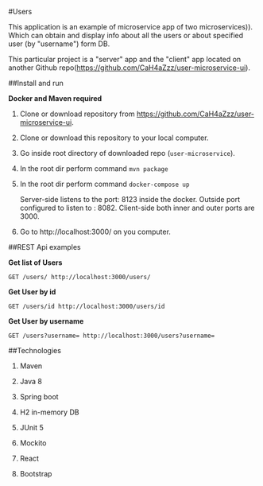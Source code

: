 #Users

This application is an example of microservice app of two microservices)). Which can obtain and display info about all the users or about specified user (by "username") form DB.

This particular project is a "server" app and the "client" app located on another Github repo(https://github.com/CaH4aZzz/user-microservice-ui).

##Install and run

**Docker and Maven required**

1. Clone or download repository from https://github.com/CaH4aZzz/user-microservice-ui.

2. Clone or download this repository to your local computer.

3. Go inside root directory of downloaded repo (`user-microservice`).

4. In the root dir perform command `mvn package`

5. In the root dir perform command `docker-compose up`

    Server-side listens to the port: 8123 inside the docker. Outside port configured to listen to : 8082.
    Client-side both inner and outer ports are 3000.

6. Go to http://localhost:3000/ on you computer.

##REST Api examples

**Get list of Users**

`GET /users/ http://localhost:3000/users/`

**Get User by id**

`GET /users/id http://localhost:3000/users/id`

**Get User by username**

`GET /users?username= http://localhost:3000/users?username=`

##Technologies

1. Maven

2. Java 8

3. Spring boot

4. H2 in-memory DB

5. JUnit 5 

6. Mockito

7. React

8. Bootstrap



